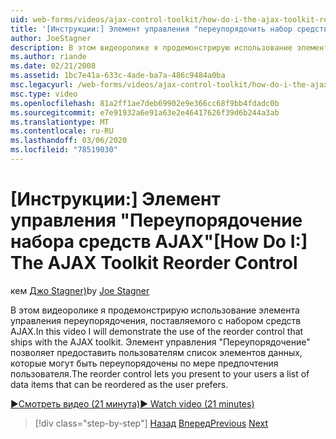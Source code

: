 ```yaml
---
uid: web-forms/videos/ajax-control-toolkit/how-do-i-the-ajax-toolkit-reorder-control
title: '[Инструкции:] Элемент управления "переупорядочить набор средств AJAX" | Документация Майкрософт'
author: JoeStagner
description: В этом видеоролике я продемонстрирую использование элемента управления переупорядочения, поставляемого с набором средств AJAX. Элемент управления "Переупорядочение" позволяет предоставить пользователям список o...
ms.author: riande
ms.date: 02/21/2008
ms.assetid: 1bc7e41a-633c-4ade-ba7a-486c9484a0ba
msc.legacyurl: /web-forms/videos/ajax-control-toolkit/how-do-i-the-ajax-toolkit-reorder-control
msc.type: video
ms.openlocfilehash: 81a2ff1ae7deb69902e9e366cc68f9bb4fdadc0b
ms.sourcegitcommit: e7e91932a6e91a63e2e46417626f39d6b244a3ab
ms.translationtype: MT
ms.contentlocale: ru-RU
ms.lasthandoff: 03/06/2020
ms.locfileid: "78519030"
---
```

# <a name="how-do-i-the-ajax-toolkit-reorder-control"></a><span data-ttu-id="718c8-104">[Инструкции:] Элемент управления "Переупорядочение набора средств AJAX"</span><span class="sxs-lookup"><span data-stu-id="718c8-104">[How Do I:] The AJAX Toolkit Reorder Control</span></span>

<span data-ttu-id="718c8-105">кем [Джо Stagner)](https://github.com/JoeStagner)</span><span class="sxs-lookup"><span data-stu-id="718c8-105">by [Joe Stagner](https://github.com/JoeStagner)</span></span>

<span data-ttu-id="718c8-106">В этом видеоролике я продемонстрирую использование элемента управления переупорядочения, поставляемого с набором средств AJAX.</span><span class="sxs-lookup"><span data-stu-id="718c8-106">In this video I will demonstrate the use of the reorder control that ships with the AJAX toolkit.</span></span> <span data-ttu-id="718c8-107">Элемент управления "Переупорядочение" позволяет предоставить пользователям список элементов данных, которые могут быть переупорядочены по мере предпочтения пользователя.</span><span class="sxs-lookup"><span data-stu-id="718c8-107">The reorder control lets you present to your users a list of data items that can be reordered as the user prefers.</span></span>

[<span data-ttu-id="718c8-108">&#9654;Смотреть видео (21 минута)</span><span class="sxs-lookup"><span data-stu-id="718c8-108">&#9654; Watch video (21 minutes)</span></span>](https://channel9.msdn.com/Blogs/ASP-NET-Site-Videos/how-do-i-the-ajax-toolkit-reorder-control)

> [!div class="step-by-step"]
> <span data-ttu-id="718c8-109">[Назад](how-do-i-use-the-aspnet-ajax-updatepanelanimation-extender.md)
> [Вперед](utilize-the-ajax-rating-control-in-the-aspnet-toolkit.md)</span><span class="sxs-lookup"><span data-stu-id="718c8-109">[Previous](how-do-i-use-the-aspnet-ajax-updatepanelanimation-extender.md)
[Next](utilize-the-ajax-rating-control-in-the-aspnet-toolkit.md)</span></span>
